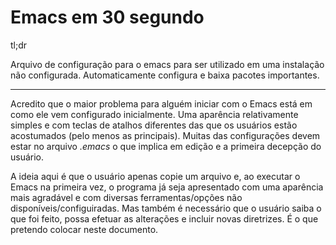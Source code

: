# Emacs em 30 segundo

tl;dr

Arquivo de configuração para o emacs para ser utilizado em uma instalação não configurada. Automaticamente configura e baixa pacotes importantes.

-------------------------------------------------------------------------------

Acredito que o maior problema para alguém iniciar com o Emacs está em como ele vem configurado inicialmente. Uma aparência relativamente simples e com teclas de atalhos diferentes das que os usuários estão acostumados (pelo menos as principais).
Muitas das configurações devem estar no arquivo *.emacs* o que implica em edição e a primeira decepção do usuário.

A ideia aqui é que o usuário apenas copie um arquivo e, ao executar o Emacs na primeira vez, o programa já seja apresentado com uma aparência mais agradável e com diversas ferramentas/opções não disponíveis/configuiradas. Mas também é necessário que o usuário saiba o que foi feito, possa efetuar as alterações e incluir novas diretrizes. É o que pretendo colocar neste documento.


